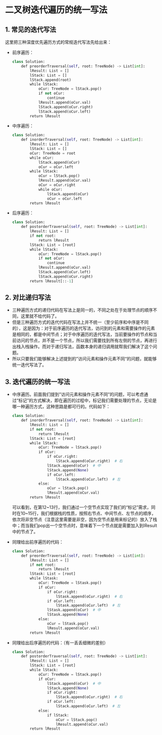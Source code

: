 # 二叉树迭代遍历的统一写法

## 1. 常见的迭代写法

这里把三种深度优先遍历方式的常规迭代写法先给出来：

- 前序遍历：

  ```python
  class Solution:
      def preorderTraversal(self, root: TreeNode) -> List[int]:
          lResult: List = []
          lStack: List = []
          lStack.append(root)
          while lStack:
              oCur: TreeNode = lStack.pop()
              if not oCur:
                  continue
              lResult.append(oCur.val)
              lStack.append(oCur.right)
              lStack.append(oCur.left)
          return lResult
  ```

- 中序遍历：

  ```python
  class Solution:
      def inorderTraversal(self, root: TreeNode) -> List[int]:
          lResult: List = []
          lStack: List = []
          oCur: TreeNode = root
          while oCur:
              lStack.append(oCur)
              oCur = oCur.left
          while lStack:
              oCur = lStack.pop()
              lResult.append(oCur.val)
              oCur = oCur.right
              while oCur:
                  lStack.append(oCur)
                  oCur = oCur.left
          return lResult
  ```

- 后序遍历：

  ```python
  class Solution:
      def postorderTraversal(self, root: TreeNode) -> List[int]:
          lResult: List = []
          if not root:
              return lResult
          lStack: List = [root]
          while lStack:
              oCur: TreeNode = lStack.pop()
              if not oCur:
                  continue
              lResult.append(oCur.val)
              lStack.append(oCur.left)
              lStack.append(oCur.right)
          return lResult[::-1]
  ```

## 2. 对比递归写法

- 三种遍历方式的递归代码在写法上是同一的，不同之处在于处理节点的顺序不同，这里就不给代码了。
- 但是三种遍历方式的迭代代码在写法上并不统一（至少前序和中序是不同的），这是因为：对于前序遍历的迭代写法，访问到的元素和需要操作的元素是相同的，都是中间节点；对于中序遍历的迭代写法，当前要操作的节点和当前访问的节点，并不是一个节点，所以我们需要找到所有左侧的节点，再进行出栈入栈操作。而对于递归写法，函数本身的递归调用就帮我们解决了这个问题。
- 所以只要我们能够解决上述提到的”访问元素和操作元素不同“的问题，就能够统一迭代写法了。

## 3. 迭代遍历的统一写法

- 中序遍历。前面我们提到”访问元素和操作元素不同”的问题，可以考虑通过“标记”的方式解决，即在遍历的过程中，标记我们需要处理的节点，无论是哪一种遍历方式，这种思路是都可行的。代码如下：

  ```python
  class Solution:
      def inorderTraversal(self, root: TreeNode) -> List[int]:
          lResult: List = []
          if not root:
              return lResult
          lStack: List = [root]
          while lStack:
              oCur: TreeNode = lStack.pop()
              if oCur:
                  if oCur.right:
                      lStack.append(oCur.right)  # 右
                  lStack.append(oCur)  # 中
                  lStack.append(None)
                  if oCur.left:
                      lStack.append(oCur.left)  # 左
              else:
                  oCur = lStack.pop()
                  lResult.append(oCur.val)
          return lResult
  ```

  可以看到，在第12\~13行，我们通过一个空节点实现了我们的“标记”需求，同时在10\~15行，我们根据栈的性质，按照右节点、中间节点、左节点的顺序，依次将非空节点（注意这里需要是非空，因为空节点是用来标记的）放入了栈中；而当我们pop出一个空节点时，意味着下一个节点就是需要加入到lResult中的节点了。

- 同理给出前序遍历的代码：

  ```python
  class Solution:
      def preorderTraversal(self, root: TreeNode) -> List[int]:
          lResult: List = []
          if not root:
              return lResult
          lStask: List = [root]
          while lStask:
              oCur: TreeNode = lStask.pop()
              if oCur:
                  if oCur.right:
                      lStask.append(oCur.right)  # 右
                  if oCur.left:
                      lStask.append(oCur.left)  # 左
                  lStask.append(oCur)  # 中
                  lStask.append(None)
              else:
                  oCur = lStask.pop()
                  lResult.append(oCur.val)
          return lResult
  ```

- 同理给出后序遍历的代码：（有一丢丢细微的差别）

  ```python
  class Solution:
      def postorderTraversal(self, root: TreeNode) -> List[int]:
          lResult: List = []
          lStack: List = [root]
          while lStack:
              oCur: TreeNode = lStack.pop()
              if oCur:
                  lStack.append(oCur)  # 中
                  lStack.append(None)
                  if oCur.right:
                      lStack.append(oCur.right)  # 右
                  if oCur.left:
                      lStack.append(oCur.left)  # 左
              else:
                  if lStack:
                      oCur = lStack.pop()
                      lResult.append(oCur.val)
          return lResult
  ```